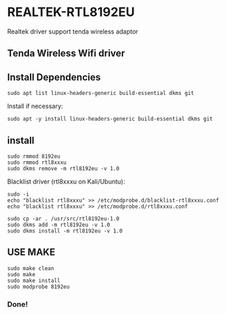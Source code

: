 # REALTEK-RTL8192EU
Realtek driver support tenda wireless adaptor

## Tenda Wireless Wifi driver

## Install Dependencies

```
sudo apt list linux-headers-generic build-essential dkms git
```
Install if necessary:
```
sudo apt -y install linux-headers-generic build-essential dkms git
```

## install


```
sudo rmmod 8192eu
sudo rmmod rtl8xxxu
sudo dkms remove -m rtl8192eu -v 1.0
```

Blacklist driver (rtl8xxxu on Kali/Ubuntu):

```
sudo -i
echo "blacklist rtl8xxxu" >> /etc/modprobe.d/blacklist-rtl8xxxu.conf
echo "blacklist rtl8xxxu" >> /etc/modprobe.d/rtl8xxxu.conf
```

```
sudo cp -ar . /usr/src/rtl8192eu-1.0
sudo dkms add -m rtl8192eu -v 1.0
sudo dkms install -m rtl8192eu -v 1.0
```

## USE MAKE

```
sudo make clean
sudo make
sudo make install
sudo modprobe 8192eu
```

### Done!
